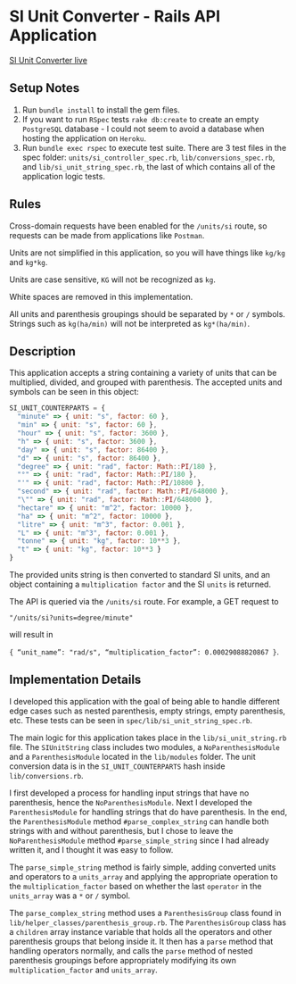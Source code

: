 # SI Unit Converter - Rails API Application

[SI Unit Converter live][heroku]

[heroku]: https://si-unit-converter.herokuapp.com/

## Setup Notes
1. Run `bundle install` to install the gem files.
2.  If you want to run `RSpec` tests `rake db:create` to create an empty `PostgreSQL` database - I could not seem to avoid a database when hosting the application on `Heroku`.
3. Run `bundle exec rspec` to execute test suite.  There are 3 test files in the spec folder: `units/si_controller_spec.rb`, `lib/conversions_spec.rb`, and `lib/si_unit_string_spec.rb`, the last of which contains all of the application logic tests.

## Rules
Cross-domain requests have been enabled for the `/units/si` route, so requests can be made from applications like `Postman`.

Units are not simplified in this application, so you will have things like `kg/kg` and `kg*kg`.

Units are case sensitive, `KG` will not be recognized as `kg`.

White spaces are removed in this implementation.

All units and parenthesis groupings should be separated by `*` or `/` symbols. Strings such as `kg(ha/min)` will not be interpreted as `kg*(ha/min)`.

## Description
This application accepts a string containing a variety of units that can be multiplied, divided, and grouped with parenthesis.  The accepted units and symbols can be seen in this object:

```JavaScript
SI_UNIT_COUNTERPARTS = {
  "minute" => { unit: "s", factor: 60 },
  "min" => { unit: "s", factor: 60 },
  "hour" => { unit: "s", factor: 3600 },
  "h" => { unit: "s", factor: 3600 },
  "day" => { unit: "s", factor: 86400 },
  "d" => { unit: "s", factor: 86400 },
  "degree" => { unit: "rad", factor: Math::PI/180 },
  "°" => { unit: "rad", factor: Math::PI/180 },
  "'" => { unit: "rad", factor: Math::PI/10800 },
  "second" => { unit: "rad", factor: Math::PI/648000 },
  "\"" => { unit: "rad", factor: Math::PI/648000 },
  "hectare" => { unit: "m^2", factor: 10000 },
  "ha" => { unit: "m^2", factor: 10000 },
  "litre" => { unit: "m^3", factor: 0.001 },
  "L" => { unit: "m^3", factor: 0.001 },
  "tonne" => { unit: "kg", factor: 10**3 },
  "t" => { unit: "kg", factor: 10**3 }
}
```

The provided units string is then converted to standard SI units, and an object containing a `multiplication factor` and the SI `units` is returned.

The API is queried via the `/units/si` route.  For example, a GET request to

`"/units/si?units=degree/minute"`

will result in

`{ “unit_name”: "rad/s", “multiplication_factor”: 0.00029088820867 }`.

## Implementation Details
I developed this application with the goal of being able to handle different edge cases such as nested parenthesis, empty strings, empty parenthesis, etc.  These tests can be seen in `spec/lib/si_unit_string_spec.rb`.

The main logic for this application takes place in the `lib/si_unit_string.rb` file.  The `SIUnitString` class includes two modules, a `NoParenthesisModule` and a `ParenthesisModule` located in the `lib/modules` folder.  The unit conversion data is in the `SI_UNIT_COUNTERPARTS` hash inside `lib/conversions.rb`.

I first developed a process for handling input strings that have no parenthesis, hence the `NoParenthesisModule`.  Next I developed the `ParenthesisModule` for handling strings that do have parenthesis.  In the end, the `ParenthesisModule` method `#parse_complex_string` can handle both strings with and without parenthesis, but I chose to leave the `NoParenthesisModule` method `#parse_simple_string` since I had already written it, and I thought it was easy to follow.

The `parse_simple_string` method is fairly simple, adding converted units and operators to a `units_array` and applying the appropriate operation to the `multiplication_factor` based on whether the last `operator` in the `units_array` was a `*` or `/` symbol.

The `parse_complex_string` method uses a `ParenthesisGroup` class found in `lib/helper_classes/parenthesis_group.rb`.  The `ParenthesisGroup` class has a `children` array instance variable that holds all the operators and other parenthesis groups that belong inside it.  It then has a `parse` method that handling operators normally, and calls the `parse` method of nested parenthesis groupings before appropriately modifying its own `multiplication_factor` and `units_array`.
